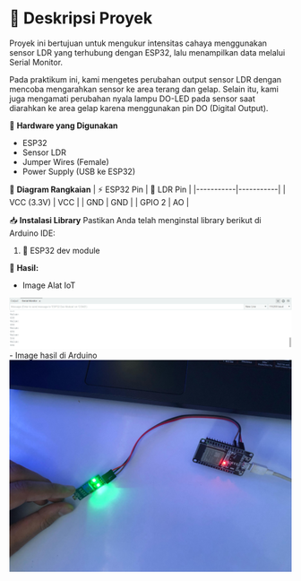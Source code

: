 # 📘 Deskripsi Proyek
Proyek ini bertujuan untuk mengukur intensitas cahaya menggunakan sensor LDR yang terhubung dengan ESP32, lalu menampilkan data melalui Serial Monitor.

Pada praktikum ini, kami mengetes perubahan output sensor LDR dengan mencoba mengarahkan sensor ke area terang dan gelap. Selain itu, kami juga mengamati perubahan nyala lampu DO-LED pada sensor saat diarahkan ke area gelap karena menggunakan pin DO (Digital Output).

🔧 **Hardware yang Digunakan**
- ESP32
- Sensor LDR
- Jumper Wires (Female)
- Power Supply (USB ke ESP32)

📡 **Diagram Rangkaian**
| ⚡ ESP32 Pin | 🔗 LDR Pin |
|-----------|-----------|
| VCC (3.3V) | VCC |
| GND | GND |
| GPIO 2 | AO |

📥 **Instalasi Library**
Pastikan Anda telah menginstal library berikut di Arduino IDE:
1. 📂 ESP32 dev module

🚀 **Hasil:**
- Image Alat IoT
<img src = "image.png">
- Image hasil di Arduino
<img src = "image2.jpg">
